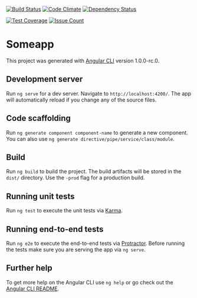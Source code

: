 [![Build Status](https://travis-ci.org/MaksymSemenykhin/angular2testapp.svg?branch=master)](https://travis-ci.org/MaksymSemenykhin/angular2testapp)
[![Code Climate](https://codeclimate.com/github/MaksymSemenykhin/angular2testapp/badges/gpa.svg)](https://codeclimate.com/github/MaksymSemenykhin/angular2testapp)
[![Dependency Status](https://www.versioneye.com/user/projects/58b45f979ceb450051827205/badge.svg?style=flat-square)](https://www.versioneye.com/user/projects/58b45f979ceb450051827205)

[![Test Coverage](https://codeclimate.com/github/MaksymSemenykhin/angular2testapp/badges/coverage.svg)](https://codeclimate.com/github/MaksymSemenykhin/angular2testapp/coverage)
[![Issue Count](https://codeclimate.com/github/MaksymSemenykhin/angular2testapp/badges/issue_count.svg)](https://codeclimate.com/github/MaksymSemenykhin/angular2testapp)

# Someapp

This project was generated with [Angular CLI](https://github.com/angular/angular-cli) version 1.0.0-rc.0.

## Development server
Run `ng serve` for a dev server. Navigate to `http://localhost:4200/`. The app will automatically reload if you change any of the source files.

## Code scaffolding

Run `ng generate component component-name` to generate a new component. You can also use `ng generate directive/pipe/service/class/module`.

## Build

Run `ng build` to build the project. The build artifacts will be stored in the `dist/` directory. Use the `-prod` flag for a production build.

## Running unit tests

Run `ng test` to execute the unit tests via [Karma](https://karma-runner.github.io).

## Running end-to-end tests

Run `ng e2e` to execute the end-to-end tests via [Protractor](http://www.protractortest.org/).
Before running the tests make sure you are serving the app via `ng serve`.

## Further help

To get more help on the Angular CLI use `ng help` or go check out the [Angular CLI README](https://github.com/angular/angular-cli/blob/master/README.md).
